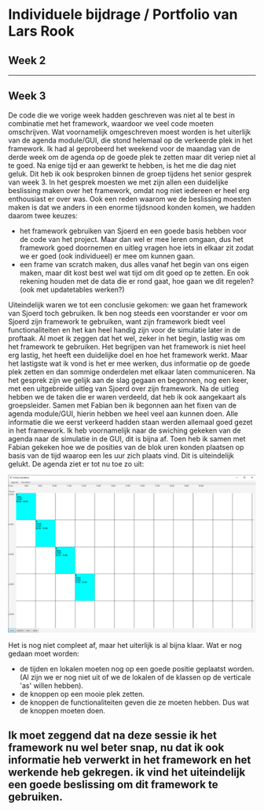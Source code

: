 # Individuele bijdrage / Portfolio van Lars Rook

## **Week 2**





---
## **Week 3**

De code die we vorige week hadden geschreven was niet al te best in combinatie met het framework, waardoor we veel code moeten omschrijven. Wat voornamelijk omgeschreven moest worden is het uiterlijk van de agenda module/GUI, die stond helemaal op de verkeerde plek in het framework. Ik had al geprobeerd het weekend voor de maandag van de derde week om de agenda op de goede plek te zetten maar dit veriep niet al te goed. Na enige tijd er aan gewerkt te hebben, is het me die dag niet geluk. Dit heb ik ook besproken binnen de groep tijdens het senior gesprek van week 3. In het gesprek moesten we met zijn allen een duidelijke beslissing maken over het framework, omdat nog niet iedereen er heel erg enthousiast er over was. Ook een reden waarom we de beslissing moesten maken is dat we anders in een enorme tijdsnood konden komen, we hadden daarom twee keuzes:
- het framework gebruiken van Sjoerd en een goede basis hebben voor de code van het project. Maar dan wel er mee leren omgaan, dus het framework goed doornemen en uitleg vragen hoe iets in elkaar zit zodat we er goed (ook individueel) er mee om kunnen gaan.
- een frame van scratch maken, dus alles vanaf het begin van ons eigen maken, maar dit kost best wel wat tijd om dit goed op te zetten. En ook rekening houden met de data die er rond gaat, hoe gaan we dit regelen?(ook met updatetables werken?) 

 Uiteindelijk waren we tot een conclusie gekomen: we gaan het framework van Sjoerd toch gebruiken. Ik ben nog steeds een voorstander er voor om Sjoerd zijn framework te gebruiken, want zijn framework biedt veel functionaliteiten en het kan heel handig zijn voor de simulatie later in de proftaak. Al moet ik zeggen dat het wel, zeker in het begin, lastig was om het framework te gebruiken. Het begrijpen van het framework is niet heel erg lastig, het heeft een duidelijke doel en hoe het framework werkt. Maar het lastigste wat ik vond is het er mee werken, dus informatie op de goede plek zetten en dan sommige onderdelen met elkaar laten communiceren. Na het gesprek zijn we gelijk aan de slag gegaan en begonnen, nog een keer, met een uitgebreide uitleg van Sjoerd over zijn framework. Na de uitleg hebben we de taken die er waren verdeeld, dat heb ik ook aangekaart als groepsleider. Samen met Fabian ben ik begonnen aan het fixen van de agenda module/GUI, hierin hebben we heel veel aan kunnen doen. Alle informatie die we eerst verkeerd hadden staan werden allemaal goed gezet in het framework. Ik heb voornamelijk naar de swiching gekeken van de agenda naar de simulatie in de GUI, dit is bijna af. Toen heb ik samen met Fabian gekeken hoe we de posities van de blok uren konden plaatsen op basis van de tijd waarop een les uur zich plaats vind. Dit is uiteindelijk gelukt. De agenda ziet er tot nu toe zo uit:

![agenda uiterlijk](/resource/agenda.png "agenda")

Het is nog niet compleet af, maar het uiterlijk is al bijna klaar. Wat er nog gedaan moet worden:
- de tijden en lokalen moeten nog op een goede positie geplaatst worden.(Al zijn we er nog niet uit of we de lokalen of de klassen op de verticale 'as' willen hebben).
- de knoppen op een mooie plek zetten.
- de knoppen de functionaliteiten geven die ze moeten hebben. Dus wat de knoppen moeten doen.

Ik moet zeggend dat na deze sessie ik het framework nu wel beter snap, nu dat ik ook informatie heb verwerkt in het framework en het werkende heb gekregen. ik vind het uiteindelijk een goede beslissing om dit framework te gebruiken.
---
